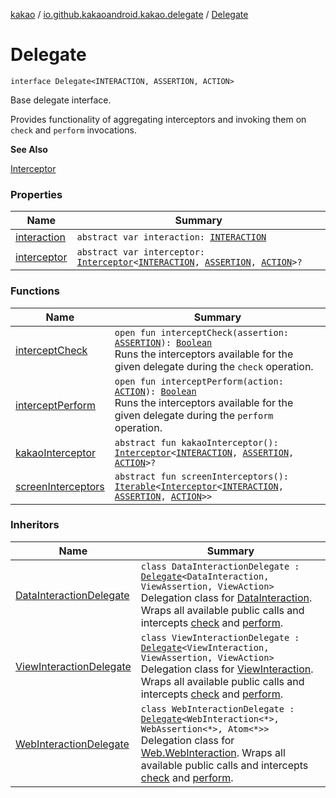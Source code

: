 [kakao](../../index.md) / [io.github.kakaoandroid.kakao.delegate](../index.md) / [Delegate](./index.md)

# Delegate

`interface Delegate<INTERACTION, ASSERTION, ACTION>`

Base delegate interface.

Provides functionality of aggregating interceptors and invoking them on `check`
and `perform` invocations.

**See Also**

[Interceptor](../../io.github.kakaoandroid.kakao.intercept/-interceptor/index.md)

### Properties

| Name | Summary |
|---|---|
| [interaction](interaction.md) | `abstract var interaction: `[`INTERACTION`](index.md#INTERACTION) |
| [interceptor](interceptor.md) | `abstract var interceptor: `[`Interceptor`](../../io.github.kakaoandroid.kakao.intercept/-interceptor/index.md)`<`[`INTERACTION`](index.md#INTERACTION)`, `[`ASSERTION`](index.md#ASSERTION)`, `[`ACTION`](index.md#ACTION)`>?` |

### Functions

| Name | Summary |
|---|---|
| [interceptCheck](intercept-check.md) | `open fun interceptCheck(assertion: `[`ASSERTION`](index.md#ASSERTION)`): `[`Boolean`](https://kotlinlang.org/api/latest/jvm/stdlib/kotlin/-boolean/index.html)<br>Runs the interceptors available for the given delegate during the `check` operation. |
| [interceptPerform](intercept-perform.md) | `open fun interceptPerform(action: `[`ACTION`](index.md#ACTION)`): `[`Boolean`](https://kotlinlang.org/api/latest/jvm/stdlib/kotlin/-boolean/index.html)<br>Runs the interceptors available for the given delegate during the `perform` operation. |
| [kakaoInterceptor](kakao-interceptor.md) | `abstract fun kakaoInterceptor(): `[`Interceptor`](../../io.github.kakaoandroid.kakao.intercept/-interceptor/index.md)`<`[`INTERACTION`](index.md#INTERACTION)`, `[`ASSERTION`](index.md#ASSERTION)`, `[`ACTION`](index.md#ACTION)`>?` |
| [screenInterceptors](screen-interceptors.md) | `abstract fun screenInterceptors(): `[`Iterable`](https://kotlinlang.org/api/latest/jvm/stdlib/kotlin.collections/-iterable/index.html)`<`[`Interceptor`](../../io.github.kakaoandroid.kakao.intercept/-interceptor/index.md)`<`[`INTERACTION`](index.md#INTERACTION)`, `[`ASSERTION`](index.md#ASSERTION)`, `[`ACTION`](index.md#ACTION)`>>` |

### Inheritors

| Name | Summary |
|---|---|
| [DataInteractionDelegate](../-data-interaction-delegate/index.md) | `class DataInteractionDelegate : `[`Delegate`](./index.md)`<DataInteraction, ViewAssertion, ViewAction>`<br>Delegation class for [DataInteraction](#). Wraps all available public calls and intercepts [check](../-data-interaction-delegate/check.md) and [perform](../-data-interaction-delegate/perform.md). |
| [ViewInteractionDelegate](../-view-interaction-delegate/index.md) | `class ViewInteractionDelegate : `[`Delegate`](./index.md)`<ViewInteraction, ViewAssertion, ViewAction>`<br>Delegation class for [ViewInteraction](#). Wraps all available public calls and intercepts [check](../-view-interaction-delegate/check.md) and [perform](../-view-interaction-delegate/perform.md). |
| [WebInteractionDelegate](../-web-interaction-delegate/index.md) | `class WebInteractionDelegate : `[`Delegate`](./index.md)`<WebInteraction<*>, WebAssertion<*>, Atom<*>>`<br>Delegation class for [Web.WebInteraction](#). Wraps all available public calls and intercepts [check](../-web-interaction-delegate/check.md) and [perform](../-web-interaction-delegate/perform.md). |
